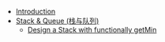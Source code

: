 * [Introduction](README.md)
* [Stack & Queue (栈与队列)](Stack_Queue/README.md)
	* [Design a Stack with functionally getMin](Stack_Queue/1_1.md)


